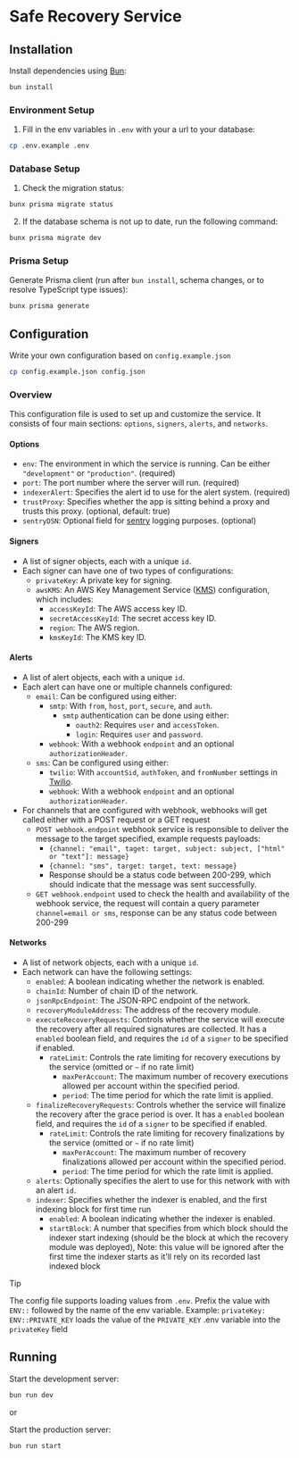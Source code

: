 # Safe Recovery Service

## Installation

Install dependencies using [Bun](https://bun.sh):

```bash
bun install
```

### Environment Setup

1. Fill in the env variables in `.env` with your a url to your database:
```bash
cp .env.example .env
```

### Database Setup

1. Check the migration status:
```bash
bunx prisma migrate status
```
2. If the database schema is not up to date, run the following command:
```bash
bunx prisma migrate dev
```

### Prisma Setup

Generate Prisma client (run after `bun install`, schema changes, or to resolve TypeScript type issues):
```bash
bunx prisma generate
```

## Configuration

Write your own configuration based on `config.example.json`
```bash
cp config.example.json config.json
```

### Overview

This configuration file is used to set up and customize the service. It consists of four main sections: `options`, `signers`, `alerts`, and `networks`.

#### Options

* `env`: The environment in which the service is running. Can be either `"development"` or `"production"`. (required)
* `port`: The port number where the server will run. (required)
* `indexerAlert`: Specifies the alert id to use for the alert system. (required)
* `trustProxy`: Specifies whether the app is sitting behind a proxy and trusts this proxy. (optional, default: true)
* `sentryDSN`: Optional field for [sentry](sentry.io) logging purposes. (optional)

#### Signers

* A list of signer objects, each with a unique `id`.
* Each signer can have one of two types of configurations:
	+ `privateKey`: A private key for signing.
	+ `awsKMS`: An AWS Key Management Service ([KMS](https://aws.amazon.com/kms/)) configuration, which includes:
		- `accessKeyId`: The AWS access key ID.
		- `secretAccessKeyId`: The secret access key ID.
		- `region`: The AWS region.
		- `kmsKeyId`: The KMS key ID.

#### Alerts

* A list of alert objects, each with a unique `id`.
* Each alert can have one or multiple channels configured:
	+ `email`: Can be configured using either:
		- `smtp`: With `from`, `host`, `port`, `secure`, and `auth`.
            * `smtp` authentication can be done using either:
                + `oauth2`: Requires `user` and `accessToken`.
                + `login`: Requires `user` and `password`.
		- `webhook`: With a webhook `endpoint` and an optional `authorizationHeader`.
	+ `sms`: Can be configured using either:
		- `twilio`: With `accountSid`, `authToken`, and `fromNumber` settings in [Twilio](https://www.twilio.com).
		- `webhook`: With a webhook `endpoint` and an optional `authorizationHeader`.
* For channels that are configured with webhook, webhooks will get called either with a POST request or a GET request
  - `POST webhook.endpoint` webhook service is responsible to deliver the message to the target specified, example requests payloads:
  	- `{channel: "email", taget: target, subject: subject, ["html" or "text"]: message}`
    - `{channel: "sms", target: target, text: message}`
    - Response should be a status code between 200-299, which should indicate that the message was sent successfully.
  - `GET webhook.endpoint` used to check the health and availability of the webhook service, the request will contain a query parameter `channel=email or sms`, response can be any status code between 200-299

#### Networks

* A list of network objects, each with a unique `id`.
* Each network can have the following settings:
	+ `enabled`: A boolean indicating whether the network is enabled.
	+ `chainId`: Number of chain ID of the network.
	+ `jsonRpcEndpoint`: The JSON-RPC endpoint of the network.
	+ `recoveryModuleAddress`: The address of the recovery module.
	+ `executeRecoveryRequests`: Controls whether the service will execute the recovery after all required signatures are collected. It has a `enabled` boolean field, and requires the `id` of a `signer` to be specified if enabled.
      + `rateLimit`: Controls the rate limiting for recovery executions by the service (omitted or `~` if no rate limit)
        * `maxPerAccount`: The maximum number of recovery executions allowed per account within the specified period.
        * `period`: The time period for which the rate limit is applied.
	+ `finalizeRecoveryRequests`: Controls whether the service will finalize the recovery after the grace period is over. It has a `enabled` boolean field, and requires the `id` of a `signer` to be specified if enabled.
	  + `rateLimit`: Controls the rate limiting for recovery finalizations by the service (omitted or `~` if no rate limit)
        * `maxPerAccount`: The maximum number of recovery finalizations allowed per account within the specified period.
        * `period`: The time period for which the rate limit is applied.
	+ `alerts`: Optionally specifies the alert to use for this network with with an alert `id`.
    + `indexer`: Specifies whether the indexer is enabled, and the first indexing block for first time run
      * `enabled`: A boolean indicating whether the indexer is enabled.
      * `startBlock`: A number that specifies from which block should the indexer start indexing (should be the block at which the recovery module was deployed), Note: this value will be ignored after the first time the indexer starts as it'll rely on its recorded last indexed block

> [!TIP]
The config file supports loading values from `.env`. Prefix the value with `ENV::` followed by the name of the env variable. Example: `privateKey: ENV::PRIVATE_KEY` loads the value of the `PRIVATE_KEY` .env variable into the `privateKey` field
> 

## Running

Start the development server:
```bash
bun run dev
```
or

Start the production server:
```bash
bun run start
```
